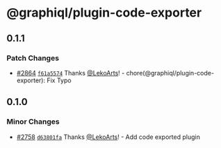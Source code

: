 # @graphiql/plugin-code-exporter

## 0.1.1

### Patch Changes

- [#2864](https://github.com/graphql/graphiql/pull/2864)
  [`f61a5574`](https://github.com/graphql/graphiql/commit/f61a55747a6ff3a125c54e2bf3512f8f4b8f4c50)
  Thanks [@LekoArts](https://github.com/LekoArts)! -
  chore(@graphiql/plugin-code-exporter): Fix Typo

## 0.1.0

### Minor Changes

- [#2758](https://github.com/graphql/graphiql/pull/2758)
  [`d63801fa`](https://github.com/graphql/graphiql/commit/d63801fad08e840eff7ff26f55694c6d18769466)
  Thanks [@LekoArts](https://github.com/LekoArts)! - Add code exported plugin
